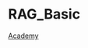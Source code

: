 # RAG_Basic

[Academy](https://github.com/DaniloBlancoMotta/RAG_Basic/blob/undefined/scoras_rag.ipynb#L27)

